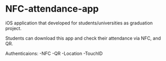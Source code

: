 # NFC-attendance-app
iOS application that developed for students/universities as graduation project.

Students can download this app and check their attendance via NFC, and QR.

Authenticaions:
-NFC
-QR
-Location
-TouchID
